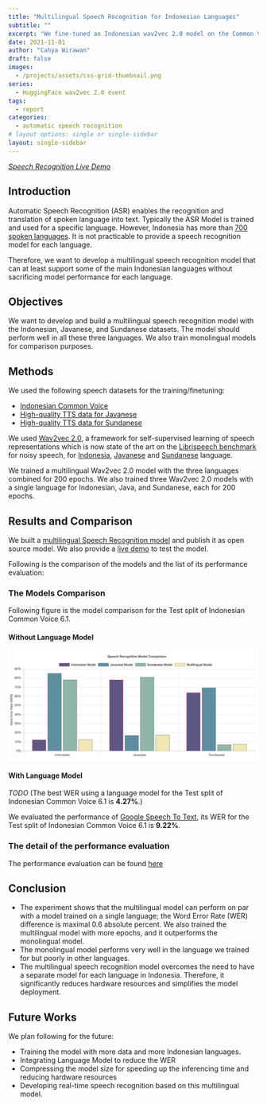 ```yaml
---
title: "Multilingual Speech Recognition for Indonesian Languages"
subtitle: ""
excerpt: "We fine-tuned an Indonesian wav2vec 2.0 model on the Common Voice dataset."
date: 2021-11-01
author: "Cahya Wirawan"
draft: false
images:
  - /projects/assets/css-grid-thumbnail.png
series:
  - HuggingFace wav2vec 2.0 event
tags:
  - report
categories:
  - automatic speech recognition
# layout options: single or single-sidebar
layout: single-sidebar
---
```


[*Speech Recognition Live Demo*](https://huggingface.co/spaces/indonesian-nlp/multilingual-asr)
## Introduction
Automatic Speech Recognition (ASR) enables the recognition and translation of spoken language into text. Typically
the ASR Model is trained and used for a specific language. However, Indonesia has more than
[700 spoken languages](https://en.wikipedia.org/wiki/Languages_of_Indonesia).
It is not practicable to provide a speech recognition model for each language.

Therefore, we want to develop a multilingual speech recognition model that can  at least support some of
the main Indonesian languages without sacrificing model performance for each language.

## Objectives
We want to develop and build a multilingual speech recognition model with the Indonesian, Javanese, and Sundanese
datasets. The model should perform well in all these three languages. We also train monolingual models for
comparison purposes.

## Methods
We used the following speech datasets for the training/finetuning:
- [Indonesian Common Voice](https://commonvoice.mozilla.org/)
- [High-quality TTS data for Javanese](https://openslr.org/41/)
- [High-quality TTS data for Sundanese](https://openslr.org/44/)

We used [Wav2vec 2.0](https://arxiv.org/abs/2006.11477), a framework for self-supervised learning of speech
representations which is now state of the art on the [Librispeech benchmark](https://paperswithcode.com/sota/speech-recognition-on-librispeech-test-clean)
for noisy speech, for [Indonesia](https://paperswithcode.com/sota/speech-recognition-on-common-voice-indonesian),
[Javanese](https://paperswithcode.com/sota/speech-recognition-on-openslr-high-quality) and
[Sundanese](https://paperswithcode.com/sota/speech-recognition-on-openslr-high-quality-1) language.

We trained a multilingual Wav2vec 2.0 model with the three languages combined for 200 epochs. We also trained three
Wav2vec 2.0 models with a single language for Indonesian, Java, and Sundanese, each for 200 epochs.

## Results and Comparison

We built a [multilingual Speech Recognition model](https://huggingface.co/indonesian-nlp/wav2vec2-indonesian-javanese-sundanese)
and publish it as open source model. We also provide a [live demo](https://huggingface.co/spaces/indonesian-nlp/multilingual-asr)
to test the model.

Following is the comparison of the models and the list of its performance evaluation:

### The Models Comparison
Following figure is the model comparison for the Test split of Indonesian Common Voice 6.1.

#### Without Language Model
![ASR-Comparison](https://github.com/indonesian-nlp/multilingual-asr/raw/main/images/ASR-Comparison.png "ASR-Comparison")

#### With Language Model
*TODO* (The best WER using a language model for the Test split of Indonesian Common Voice 6.1 is **4.27%**.)

We evaluated the performance of [Google Speech To Text](https://cloud.google.com/speech-to-text), its WER for the Test
split of Indonesian Common Voice 6.1 is **9.22%**.

### The detail of the performance evaluation
The performance evaluation can be found [here](https://github.com/indonesian-nlp/multilingual-asr/blob/main/evaluation.md)

## Conclusion
- The experiment shows that the multilingual model can perform on par with a model trained on a
  single language; the Word Error Rate (WER) difference is maximal 0.6 absolute percent. We also
  trained the multilingual model with more epochs, and it outperforms the monolingual model.
- The monolingual model performs very well in the language we trained for but poorly in other
  languages.
- The multilingual speech recognition model overcomes the need to have a separate model for each
  language in Indonesia. Therefore, it significantly reduces hardware resources and simplifies
  the model deployment.

## Future Works
We plan following for the future:
- Training the model with more data and more Indonesian languages.
- Integrating Language Model to reduce the WER
- Compressing the model size for speeding up the inferencing time and reducing
  hardware resources
- Developing real-time speech recognition based on this multilingual model.
